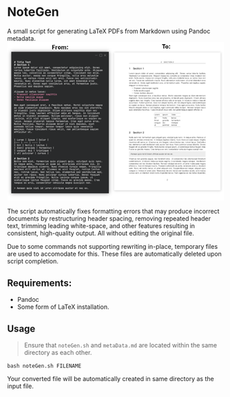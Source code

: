 # NoteGen
A small script for generating LaTeX PDFs from Markdown using Pandoc metadata.
![Converting Markdown files to LaTeX PDFs](assets/Display.png)

The script automatically fixes formatting errors that may produce incorrect documents by restructuring header spacing, removing repeated header text, trimming leading white-space, and other features resulting in consistent, high-quality output. All without editing the original file.

Due to some commands not supporting rewriting in-place, temporary files are used to accomodate for this. These files are automatically deleted upon script completion.

## Requirements:
- Pandoc
- Some form of LaTeX installation.
## Usage
> Ensure that `noteGen.sh` and `metaData.md` are located within the same directory as each other.
```
bash noteGen.sh FILENAME
```
Your converted file will be automatically created in same directory as the input file.
